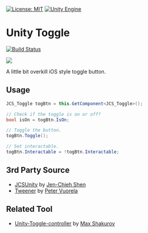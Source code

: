 [![License: MIT](https://img.shields.io/badge/License-MIT-green.svg)](https://opensource.org/licenses/MIT)
[![Unity Engine](https://img.shields.io/badge/unity-2018.3+-black.svg?style=flat&logo=unity&cacheSeconds=2592000)](https://unity3d.com/get-unity/download/archive)

# Unity Toggle

[![Build Status](https://travis-ci.com/jcs090218/Unity_Toggle.svg?branch=master)](https://travis-ci.com/jcs090218/Unity_Toggle)

<img src="./screenshot/toggle_demo.gif"/>

A little bit overkill iOS style toggle button. 

## Usage

```cs
JCS_Toggle togBtn = this.GetComponent<JCS_Toggle>();

// Check if the toggle is on or off?
bool isOn = togBtn.IsOn;

// Toggle the button.
togBtn.Toggle();

// Set interactable.
togBtn.Interactable = !togBtn.Interactable;
```

## 3rd Party Source

* [JCSUnity](https://github.com/jcs090218/JCSUnity) by [Jen-Chieh Shen](https://github.com/jcs090218)
* [Tweener](https://github.com/PeterVuorela/Tweener) by [Peter Vuorela](https://github.com/PeterVuorela)

## Related Tool

* <a href="https://github.com/Kalxoznik/Unity-Toggle-controller">Unity-Toggle-controller</a> by <a href="https://github.com/Kalxoznik">Max Shakurov</a>
